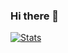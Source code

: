 ### Hi there 👋


[![Stats](https://github-readme-stats.vercel.app/api?username=messiasdias)](https://github.com/anuraghazra/github-readme-stats)
